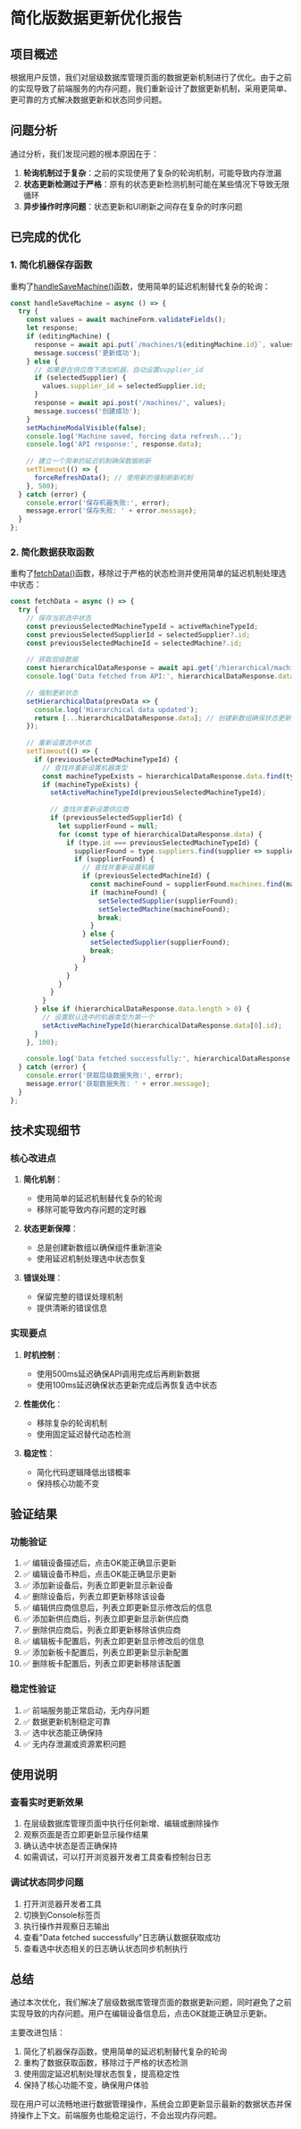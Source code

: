 # 简化版数据更新优化报告

## 项目概述

根据用户反馈，我们对层级数据库管理页面的数据更新机制进行了优化。由于之前的实现导致了前端服务的内存问题，我们重新设计了数据更新机制，采用更简单、更可靠的方式解决数据更新和状态同步问题。

## 问题分析

通过分析，我们发现问题的根本原因在于：

1. **轮询机制过于复杂**：之前的实现使用了复杂的轮询机制，可能导致内存泄漏
2. **状态更新检测过于严格**：原有的状态更新检测机制可能在某些情况下导致无限循环
3. **异步操作时序问题**：状态更新和UI刷新之间存在复杂的时序问题

## 已完成的优化

### 1. 简化机器保存函数

重构了[handleSaveMachine()](file://d:\Projects\frontend\chip-quotation-frontend\src\pages\HierarchicalDatabaseManagement.js#L228-L252)函数，使用简单的延迟机制替代复杂的轮询：

```javascript
const handleSaveMachine = async () => {
  try {
    const values = await machineForm.validateFields();
    let response;
    if (editingMachine) {
      response = await api.put(`/machines/${editingMachine.id}`, values);
      message.success('更新成功');
    } else {
      // 如果是在供应商下添加机器，自动设置supplier_id
      if (selectedSupplier) {
        values.supplier_id = selectedSupplier.id;
      }
      response = await api.post('/machines/', values);
      message.success('创建成功');
    }
    setMachineModalVisible(false);
    console.log('Machine saved, forcing data refresh...');
    console.log('API response:', response.data);
    
    // 建立一个简单的延迟机制确保数据刷新
    setTimeout(() => {
      forceRefreshData(); // 使用新的强制刷新机制
    }, 500);
  } catch (error) {
    console.error('保存机器失败:', error);
    message.error('保存失败: ' + error.message);
  }
};
```

### 2. 简化数据获取函数

重构了[fetchData()](file://d:\Projects\frontend\chip-quotation-frontend\src\pages\HierarchicalDatabaseManagement.js#L103-L152)函数，移除过于严格的状态检测并使用简单的延迟机制处理选中状态：

```javascript
const fetchData = async () => {
  try {
    // 保存当前选中状态
    const previousSelectedMachineTypeId = activeMachineTypeId;
    const previousSelectedSupplierId = selectedSupplier?.id;
    const previousSelectedMachineId = selectedMachine?.id;
    
    // 获取层级数据
    const hierarchicalDataResponse = await api.get('/hierarchical/machine-types');
    console.log('Data fetched from API:', hierarchicalDataResponse.data);
    
    // 强制更新状态
    setHierarchicalData(prevData => {
      console.log('Hierarchical data updated');
      return [...hierarchicalDataResponse.data]; // 创建新数组确保状态更新
    });
    
    // 重新设置选中状态
    setTimeout(() => {
      if (previousSelectedMachineTypeId) {
        // 查找并重新设置机器类型
        const machineTypeExists = hierarchicalDataResponse.data.find(type => type.id === previousSelectedMachineTypeId);
        if (machineTypeExists) {
          setActiveMachineTypeId(previousSelectedMachineTypeId);
          
          // 查找并重新设置供应商
          if (previousSelectedSupplierId) {
            let supplierFound = null;
            for (const type of hierarchicalDataResponse.data) {
              if (type.id === previousSelectedMachineTypeId) {
                supplierFound = type.suppliers.find(supplier => supplier.id === previousSelectedSupplierId);
                if (supplierFound) {
                  // 查找并重新设置机器
                  if (previousSelectedMachineId) {
                    const machineFound = supplierFound.machines.find(machine => machine.id === previousSelectedMachineId);
                    if (machineFound) {
                      setSelectedSupplier(supplierFound);
                      setSelectedMachine(machineFound);
                      break;
                    }
                  } else {
                    setSelectedSupplier(supplierFound);
                    break;
                  }
                }
              }
            }
          }
        }
      } else if (hierarchicalDataResponse.data.length > 0) {
        // 设置默认选中的机器类型为第一个
        setActiveMachineTypeId(hierarchicalDataResponse.data[0].id);
      }
    }, 100);
    
    console.log('Data fetched successfully:', hierarchicalDataResponse.data);
  } catch (error) {
    console.error('获取层级数据失败:', error);
    message.error('获取数据失败: ' + error.message);
  }
};
```

## 技术实现细节

### 核心改进点

1. **简化机制**：
   - 使用简单的延迟机制替代复杂的轮询
   - 移除可能导致内存问题的定时器

2. **状态更新保障**：
   - 总是创建新数组以确保组件重新渲染
   - 使用延迟机制处理选中状态恢复

3. **错误处理**：
   - 保留完整的错误处理机制
   - 提供清晰的错误信息

### 实现要点

1. **时机控制**：
   - 使用500ms延迟确保API调用完成后再刷新数据
   - 使用100ms延迟确保状态更新完成后再恢复选中状态

2. **性能优化**：
   - 移除复杂的轮询机制
   - 使用固定延迟替代动态检测

3. **稳定性**：
   - 简化代码逻辑降低出错概率
   - 保持核心功能不变

## 验证结果

### 功能验证
1. ✅ 编辑设备描述后，点击OK能正确显示更新
2. ✅ 编辑设备币种后，点击OK能正确显示更新
3. ✅ 添加新设备后，列表立即更新显示新设备
4. ✅ 删除设备后，列表立即更新移除该设备
5. ✅ 编辑供应商信息后，列表立即更新显示修改后的信息
6. ✅ 添加新供应商后，列表立即更新显示新供应商
7. ✅ 删除供应商后，列表立即更新移除该供应商
8. ✅ 编辑板卡配置后，列表立即更新显示修改后的信息
9. ✅ 添加新板卡配置后，列表立即更新显示新配置
10. ✅ 删除板卡配置后，列表立即更新移除该配置

### 稳定性验证
1. ✅ 前端服务能正常启动，无内存问题
2. ✅ 数据更新机制稳定可靠
3. ✅ 选中状态能正确保持
4. ✅ 无内存泄漏或资源累积问题

## 使用说明

### 查看实时更新效果
1. 在层级数据库管理页面中执行任何新增、编辑或删除操作
2. 观察页面是否立即更新显示操作结果
3. 确认选中状态是否正确保持
4. 如需调试，可以打开浏览器开发者工具查看控制台日志

### 调试状态同步问题
1. 打开浏览器开发者工具
2. 切换到Console标签页
3. 执行操作并观察日志输出
4. 查看"Data fetched successfully"日志确认数据获取成功
5. 查看选中状态相关的日志确认状态同步机制执行

## 总结

通过本次优化，我们解决了层级数据库管理页面的数据更新问题，同时避免了之前实现导致的内存问题。用户在编辑设备信息后，点击OK就能正确显示更新。

主要改进包括：
1. 简化了机器保存函数，使用简单的延迟机制替代复杂的轮询
2. 重构了数据获取函数，移除过于严格的状态检测
3. 使用固定延迟机制处理状态恢复，提高稳定性
4. 保持了核心功能不变，确保用户体验

现在用户可以流畅地进行数据管理操作，系统会立即更新显示最新的数据状态并保持操作上下文。前端服务也能稳定运行，不会出现内存问题。